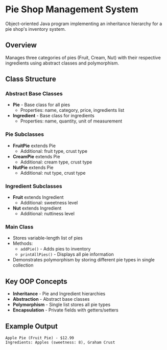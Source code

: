 # Pie Shop Management System

Object-oriented Java program implementing an inheritance hierarchy for a pie shop's inventory system.

## Overview
Manages three categories of pies (Fruit, Cream, Nut) with their respective ingredients using abstract classes and polymorphism.

## Class Structure

### Abstract Base Classes
- **Pie** - Base class for all pies
  - Properties: name, category, price, ingredients list
- **Ingredient** - Base class for ingredients
  - Properties: name, quantity, unit of measurement

### Pie Subclasses
- **FruitPie** extends Pie
  - Additional: fruit type, crust type
- **CreamPie** extends Pie
  - Additional: cream type, crust type
- **NutPie** extends Pie
  - Additional: nut type, crust type

### Ingredient Subclasses
- **Fruit** extends Ingredient
  - Additional: sweetness level
- **Nut** extends Ingredient
  - Additional: nuttiness level

### Main Class
- Stores variable-length list of pies
- Methods:
  - `addPie()` - Adds pies to inventory
  - `printAllPies()` - Displays all pie information
- Demonstrates polymorphism by storing different pie types in single collection

## Key OOP Concepts
- **Inheritance** - Pie and Ingredient hierarchies
- **Abstraction** - Abstract base classes
- **Polymorphism** - Single list stores all pie types
- **Encapsulation** - Private fields with getters/setters

## Example Output
```
Apple Pie (Fruit Pie) - $12.99
Ingredients: Apples (sweetness: 8), Graham Crust
```
